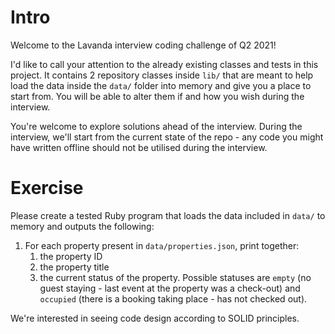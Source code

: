 # Intro

Welcome to the Lavanda interview coding challenge of Q2 2021!

I'd like to call your attention to the already existing classes and tests in this project. It contains 2 repository classes inside `lib/` that are meant to help load the data inside the `data/` folder into memory and give you a place to start from. You will be able to alter them if and how you wish during the interview.

You're welcome to explore solutions ahead of the interview. During the interview, we'll start from the current state of the repo - any code you might have written offline should not be utilised during the interview.

# Exercise

Please create a tested Ruby program that loads the data included in `data/` to memory and outputs the following:

1. For each property present in `data/properties.json`, print together:
   1. the property ID
   2. the property title
   3. the current status of the property. Possible statuses are `empty` (no guest staying - last event at the property was a check-out) and `occupied` (there is a booking taking place - has not checked out).

We're interested in seeing code design according to SOLID principles.

